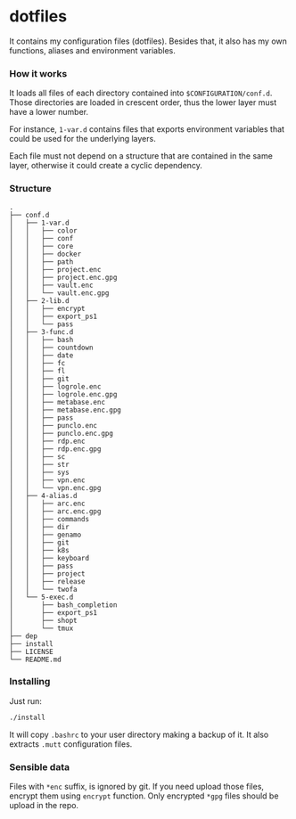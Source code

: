 # dotfiles
It contains my configuration files (dotfiles). Besides that, it also has my own
functions, aliases and environment variables.

### How it works
It loads all files of each directory contained into `$CONFIGURATION/conf.d`. Those
directories are loaded in crescent order, thus the lower layer must have a lower
number.

For instance, `1-var.d` contains files that exports environment variables that
could be used for the underlying layers.

Each file must not depend on a structure that are contained in the same layer,
otherwise it could create a cyclic dependency.

### Structure
``` shell
.
├── conf.d
│   ├── 1-var.d
│   │   ├── color
│   │   ├── conf
│   │   ├── core
│   │   ├── docker
│   │   ├── path
│   │   ├── project.enc
│   │   ├── project.enc.gpg
│   │   ├── vault.enc
│   │   └── vault.enc.gpg
│   ├── 2-lib.d
│   │   ├── encrypt
│   │   ├── export_ps1
│   │   └── pass
│   ├── 3-func.d
│   │   ├── bash
│   │   ├── countdown
│   │   ├── date
│   │   ├── fc
│   │   ├── fl
│   │   ├── git
│   │   ├── logrole.enc
│   │   ├── logrole.enc.gpg
│   │   ├── metabase.enc
│   │   ├── metabase.enc.gpg
│   │   ├── pass
│   │   ├── punclo.enc
│   │   ├── punclo.enc.gpg
│   │   ├── rdp.enc
│   │   ├── rdp.enc.gpg
│   │   ├── sc
│   │   ├── str
│   │   ├── sys
│   │   ├── vpn.enc
│   │   └── vpn.enc.gpg
│   ├── 4-alias.d
│   │   ├── arc.enc
│   │   ├── arc.enc.gpg
│   │   ├── commands
│   │   ├── dir
│   │   ├── genamo
│   │   ├── git
│   │   ├── k8s
│   │   ├── keyboard
│   │   ├── pass
│   │   ├── project
│   │   ├── release
│   │   └── twofa
│   └── 5-exec.d
│       ├── bash_completion
│       ├── export_ps1
│       ├── shopt
│       └── tmux
├── dep
├── install
├── LICENSE
└── README.md
```

### Installing
Just run:
``` sh
./install
```

It will copy `.bashrc` to your user directory making a backup of it. It also
extracts `.mutt` configuration files.

### Sensible data
Files with `*enc` suffix, is ignored by git. If you need upload those files,
encrypt them using `encrypt` function. Only encrypted `*gpg` files should be
upload in the repo.
